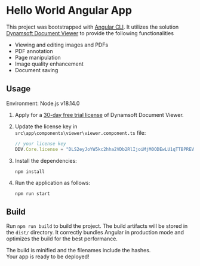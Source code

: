 # Hello World Angular App

This project was bootstrapped with [Angular CLI](https://github.com/angular/angular-cli). It utilizes the solution [Dynamsoft Document Viewer](https://www.dynamsoft.com/document-viewer/docs/introduction/) to provide the following functionalities

- Viewing and editing images and PDFs
- PDF annotation
- Page manipulation
- Image quality enhancement
- Document saving

## Usage

Environment: Node.js v18.14.0

1. Apply for a [30-day free trial license](https://www.dynamsoft.com/customer/license/trialLicense?product=ddv&deploymenttype=browser) of Dynamsoft Document Viewer.

2. Update the license key in `src\app\components\viewer\viewer.component.ts` file:

   ```javascript
   // your license key
   DDV.Core.license = "DLS2eyJoYW5kc2hha2VDb2RlIjoiMjM0ODEwLU1qTTBPREV3TFZSeWFXRnNVSEp2YWciLCJtYWluU2VydmVyVVJMIjoiaHR0cHM6Ly9tbHRzLmR5bmFtc29mdC5jb20iLCJvcmdhbml6YXRpb25JRCI6IjIzNDgxMCIsInN0YW5kYnlTZXJ2ZXJVUkwiOiJodHRwczovL3NsdHMuZHluYW1zb2Z0LmNvbSIsImNoZWNrQ29kZSI6LTQ1NDQzOTUwOH0";
   ```

3. Install the dependencies:

   ```
   npm install
   ```

4. Run the application as follows:

   ```
   npm run start
   ```

## Build

Run `npm run build` to build the project. The build artifacts will be stored in the `dist/` directory. 
It correctly bundles Angular in production mode and optimizes the build for the best performance.

The build is minified and the filenames include the hashes.<br />
Your app is ready to be deployed!